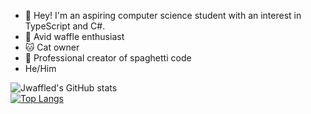 - 👋 Hey! I'm an aspiring computer science student with an interest in TypeScript and C#.
- 🧇 Avid waffle enthusiast
- 🐱 Cat owner
- 🍝 Professional creator of spaghetti code
- He/Him

![Jwaffled's GitHub stats](https://github-readme-stats.vercel.app/api?username=jwaffled&show_icons=true&theme=radical&card_width=500)  
[![Top Langs](https://github-readme-stats.vercel.app/api/top-langs/?username=jwaffled&theme=radical&card_width=500)](https://github.com/Jwaffled/Jwaffled)


<!--
**Jwaffled/Jwaffled** is a ✨ _special_ ✨ repository because its `README.md` (this file) appears on your GitHub profile.

Here are some ideas to get you started:

- 🔭 I’m currently working on ...
- 🌱 I’m currently learning ...
- 👯 I’m looking to collaborate on ...
- 🤔 I’m looking for help with ...
- 💬 Ask me about ...
- 📫 How to reach me: ...
- 😄 Pronouns: ...
- ⚡ Fun fact: ...
-->
